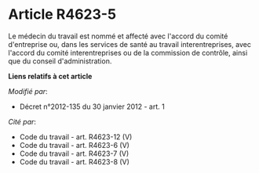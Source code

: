 # Article R4623-5

Le médecin du travail est nommé et affecté avec l'accord du comité d'entreprise ou, dans les services de santé au travail
interentreprises, avec l'accord du comité interentreprises ou de la commission de contrôle, ainsi que du conseil
d'administration.

**Liens relatifs à cet article**

_Modifié par_:

  - Décret n°2012-135 du 30 janvier 2012 - art. 1

_Cité par_:

  - Code du travail - art. R4623-12 (V)
  - Code du travail - art. R4623-6 (V)
  - Code du travail - art. R4623-7 (V)
  - Code du travail - art. R4623-8 (V)
